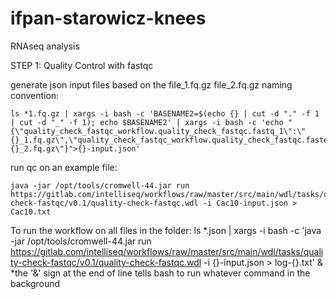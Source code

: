 # ifpan-starowicz-knees
RNAseq analysis

STEP 1: Quality Control with fastqc

generate json input files based on the file_1.fq.gz file_2.fq.gz naming convention:

```
ls *1.fq.gz | xargs -i bash -c 'BASENAME2=$(echo {} | cut -d "." -f 1 | cut -d "_" -f 1); echo $BASENAME2' | xargs -i bash -c 'echo "{\"quality_check_fastqc_workflow.quality_check_fastqc.fastq_1\":\"{}_1.fq.gz\",\"quality_check_fastqc_workflow.quality_check_fastqc.fastq_2\":\"{}_2.fq.gz\"}">{}-input.json'
```

run qc on an example file:

```
java -jar /opt/tools/cromwell-44.jar run https://gitlab.com/intelliseq/workflows/raw/master/src/main/wdl/tasks/quality-check-fastqc/v0.1/quality-check-fastqc.wdl -i Cac10-input.json > Cac10.txt
```

To run the workflow on all files in the folder: ls *.json | xargs -i bash -c 'java -jar /opt/tools/cromwell-44.jar run https://gitlab.com/intelliseq/workflows/raw/master/src/main/wdl/tasks/quality-check-fastqc/v0.1/quality-check-fastqc.wdl -i {}-input.json > log-{}.txt' & *the '&' sign at the end of line tells bash to run whatever command in the background


